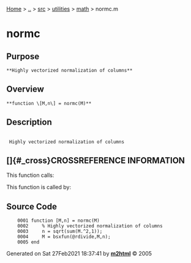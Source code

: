 [Home](../../../../../index.html) \> [..](#) \> [src](#) \> [utilities](#)
\> [math](index.md) \> normc.m



# normc

## Purpose 

``` 
**Highly vectorized normalization of columns**
```

## Overview 

``` 
**function \[M,n\] = normc(M)**
```

## Description 

```
 
 Highly vectorized normalization of columns

```

## []{#_cross}CROSSREFERENCE INFORMATION 

This function calls:

This function is called by:

## Source Code 

```
    0001 function [M,n] = normc(M)
    0002     % Highly vectorized normalization of columns
    0003     n = sqrt(sum(M.^2,1));
    0004     M = bsxfun(@rdivide,M,n);
    0005 end
```



Generated on Sat 27Feb2021 18:37:41 by
**[m2html](http://www.artefact.tk/software/matlab/m2html/ "Matlab Documentation in HTML")**
© 2005